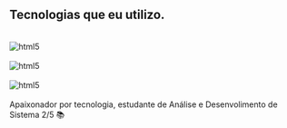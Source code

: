## Tecnologias que eu utilizo.

<div style="display: inline_block"><br/>
<img align='center' alt='html5' src='https://img.shields.io/badge/HTML5-E34F26?style=for-the-badge&logo=html5&logoColor=white'/></div>

<div style="display: inline_block"><br/>
<img align='center' alt='html5' src='https://img.shields.io/badge/CSS3-1572B6?style=for-the-badge&logo=css3&logoColor=white'/></div>

<div style="display: inline_block"><br/>
<img align='center' alt='html5' src='https://img.shields.io/badge/JavaScript-F7DF1E?style=for-the-badge&logo=javascript&logoColor=black'/></div>
<br/>
Apaixonador por tecnologia, estudante de Análise e Desenvolimento de Sistema 2/5 📚
